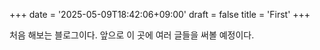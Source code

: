 +++
date = '2025-05-09T18:42:06+09:00'
draft = false
title = 'First'
+++

처음 해보는 블로그이다.
앞으로 이 곳에 여러 글들을 써볼 예정이다.